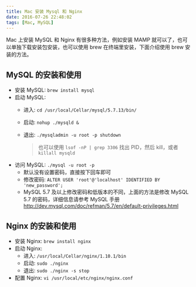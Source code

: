```yaml
---
title: Mac 安装 Mysql 和 Nginx
date: 2016-07-26 22:48:02
tags: [Mac, MySQL]
---
```


Mac 上安装 MySQL 和 Nginx 有很多种方法，例如安装 MAMP 就可以了，也可以单独下载安装包安装，也可以使用 brew 在终端里安装，下面介绍使用 brew 安装的方法。

<!--more-->

## MySQL 的安装和使用
* 安装 MySQL: `brew install mysql`
* 启动 MySQL:
    * 进入: `cd /usr/local/Cellar/mysql/5.7.13/bin/`
    * 启动: `nohup ./mysqld &`
    * 退出: `./mysqladmin -u root -p shutdown`

        > 也可以使用 `lsof -nP | grep 3306` 找出 PID，然后 kill，或者 `killall mysqld`
* 访问 MySQL: `./mysql -u root -p`
    * 默认没有设置密码，直接按下回车即可
    * 修改密码: `ALTER USER 'root'@'localhost' IDENTIFIED BY 'new_password';`
    * MySQL 5.7 及以上修改密码和低版本的不同，上面的方法是修改 MySQL 5.7 的密码，详细信息请参考 MySQL 手册 <http://dev.mysql.com/doc/refman/5.7/en/default-privileges.html>

## Nginx 的安装和使用
* 安装 Nginx: `brew install nginx`
* 启动 Nginx:
    * 进入: `/usr/local/Cellar/nginx/1.10.1/bin`
    * 启动: `sudo ./nginx`
    * 退出: `sudo ./nginx -s stop`
* 配置 Nginx: `vi /usr/local/etc/nginx/nginx.conf`
